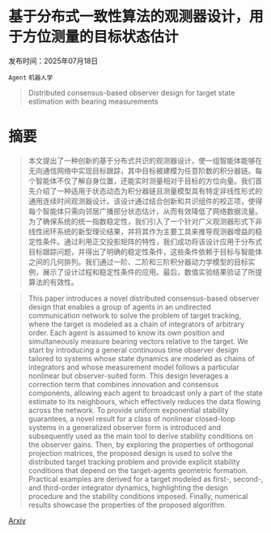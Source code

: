 # 基于分布式一致性算法的观测器设计，用于方位测量的目标状态估计

发布时间：2025年07月18日

`Agent` `机器人学`

> Distributed consensus-based observer design for target state estimation with bearing measurements

# 摘要

> 本文提出了一种创新的基于分布式共识的观测器设计，使一组智能体能够在无向通信网络中实现目标跟踪，其中目标被建模为任意阶数的积分器链。每个智能体不仅了解自身位置，还能实时测量相对于目标的方位向量。我们首先介绍了一种适用于状态动态为积分器链且测量模型具有特定非线性形式的通用连续时间观测器设计。该设计通过结合创新和共识组件的校正项，使得每个智能体只需向邻居广播部分状态估计，从而有效降低了网络数据流量。为了确保系统的统一指数稳定性，我们引入了一个针对广义观测器形式下非线性闭环系统的新型理论结果，并将其作为主要工具来推导观测器增益的稳定性条件。通过利用正交投影矩阵的特性，我们成功将该设计应用于分布式目标跟踪问题，并得出了明确的稳定性条件，这些条件依赖于目标与智能体之间的几何排列。我们通过一阶、二阶和三阶积分器动力学模型的目标实例，展示了设计过程和稳定性条件的应用。最后，数值实验结果验证了所提算法的有效性。

> This paper introduces a novel distributed consensus-based observer design that enables a group of agents in an undirected communication network to solve the problem of target tracking, where the target is modeled as a chain of integrators of arbitrary order. Each agent is assumed to know its own position and simultaneously measure bearing vectors relative to the target. We start by introducing a general continuous time observer design tailored to systems whose state dynamics are modeled as chains of integrators and whose measurement model follows a particular nonlinear but observer-suited form. This design leverages a correction term that combines innovation and consensus components, allowing each agent to broadcast only a part of the state estimate to its neighbours, which effectively reduces the data flowing across the network. To provide uniform exponential stability guarantees, a novel result for a class of nonlinear closed-loop systems in a generalized observer form is introduced and subsequently used as the main tool to derive stability conditions on the observer gains. Then, by exploring the properties of orthogonal projection matrices, the proposed design is used to solve the distributed target tracking problem and provide explicit stability conditions that depend on the target-agents geometric formation. Practical examples are derived for a target modeled as first-, second-, and third-order integrator dynamics, highlighting the design procedure and the stability conditions imposed. Finally, numerical results showcase the properties of the proposed algorithm.

[Arxiv](https://arxiv.org/abs/2507.14300)